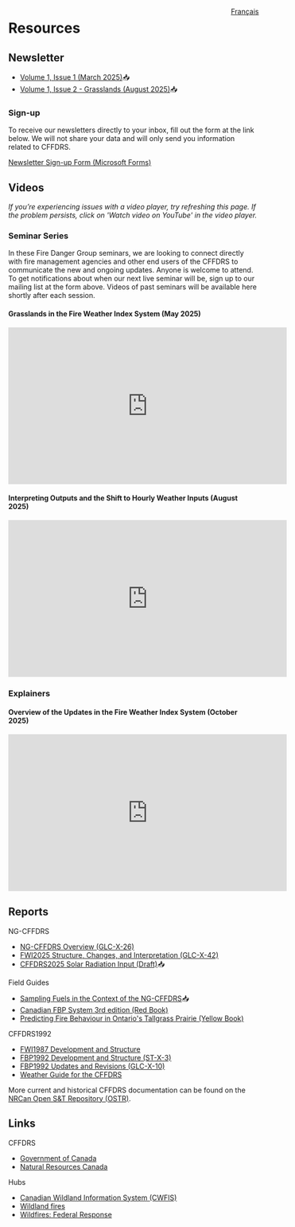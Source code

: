 <a href="https://cffdrs.github.io/website_fr/ressources/" target="_self" style="float: right;"> Français </a>

# Resources

## Newsletter
- [Volume 1, Issue 1 (March 2025)](../documents/Newsletter1_FWI2025_final.pdf)📥
- [Volume 1, Issue 2 - Grasslands (August 2025)](../documents/NextGenerationBrief_2_Grasslands.pdf)📥

### Sign-up
To receive our newsletters directly to your inbox, fill out the form at the link below. We will not share your data and will only send you information related to CFFDRS.

[Newsletter Sign-up Form (Microsoft Forms)](https://forms.office.com/r/jmT8HVrsK8)

## Videos
*If you’re experiencing issues with a video player, try refreshing this page. If the problem persists, click on 'Watch video on YouTube' in the video player.*

### Seminar Series
In these Fire Danger Group seminars, we are looking to connect directly with fire management agencies and other end users of the CFFDRS to communicate the new and ongoing updates. Anyone is welcome to attend. To get notifications about when our next live seminar will be, sign up to our mailing list at the form above. Videos of past seminars will be available here shortly after each session.  

#### Grasslands in the Fire Weather Index System (May 2025)

<iframe width="560" height="315" src="https://www.youtube-nocookie.com/embed/7Lja-CeO11E?rel=0&cc_load_policy=1" title="Grasslands Seminar YouTube video" frameborder="0" allow="accelerometer; autoplay; clipboard-write; encrypted-media; gyroscope; picture-in-picture; web-share" referrerpolicy="no-referrer" allowfullscreen></iframe>

<br>

#### Interpreting Outputs and the Shift to Hourly Weather Inputs (August 2025)

<iframe width="560" height="315" src="https://www.youtube-nocookie.com/embed/AiXcUh-n2Ow?rel=0&cc_load_policy=1" title="Shift to Hourly Seminar YouTube video" frameborder="0" allow="accelerometer; autoplay; clipboard-write; encrypted-media; gyroscope; picture-in-picture; web-share" referrerpolicy="no-referrer" allowfullscreen></iframe>

<br>

### Explainers

#### Overview of the Updates in the Fire Weather Index System (October 2025)

<iframe width="560" height="315" src="https://www.youtube-nocookie.com/embed/8LNpvOEbNAA?rel=0&cc_load_policy=1" title="Overview of FWI Updates YouTube video" frameborder="0" allow="accelerometer; autoplay; clipboard-write; encrypted-media; gyroscope; picture-in-picture; web-share" referrerpolicy="no-referrer" allowfullscreen></iframe>

<br>

## Reports
NG-CFFDRS

- [NG-CFFDRS Overview (GLC-X-26)](https://ostrnrcan-dostrncan.canada.ca/handle/1845/245411)
- [FWI2025 Structure, Changes, and Interpretation (GLC-X-42)](https://ostrnrcan-dostrncan.canada.ca/handle/1845/347500)
- [CFFDRS2025 Solar Radiation Input (Draft)](../documents/CFFDRS2025_Draft-Solar-Radiation-as-Input.pdf)📥

Field Guides

- [Sampling Fuels in the Context of the NG-CFFDRS](https://ca.nfis.org/fss/fss?command=retrieveByName&fileName=Field_Guide_of_NG_Protocol.pdf&fileNameSpace=docs/nfi&format=xml&promptToSave=true)📥
- [Canadian FBP System 3rd edition (Red Book)](https://ostrnrcan-dostrncan.canada.ca/handle/1845/223682)
- [Predicting Fire Behaviour in Ontario's Tallgrass Prairie (Yellow Book)](https://ostrnrcan-dostrncan.canada.ca/handle/1845/246080)

CFFDRS1992

- [FWI1987 Development and Structure](https://ostrnrcan-dostrncan.canada.ca/handle/1845/228434)
- [FBP1992 Development and Structure (ST-X-3)](https://ostrnrcan-dostrncan.canada.ca/handle/1845/235421)
- [FBP1992 Updates and Revisions (GLC-X-10)](https://ostrnrcan-dostrncan.canada.ca/handle/1845/247839)
- [Weather Guide for the CFFDRS](https://ostrnrcan-dostrncan.canada.ca/handle/1845/219568)

More current and historical CFFDRS documentation can be found on the  
[NRCan Open S&T Repository (OSTR)](https://ostrnrcan-dostrncan.canada.ca/home).

## Links

CFFDRS

- [Government of Canada](https://natural-resources.canada.ca/our-natural-resources/forests/wildland-fires-insects-disturbances/canadian-forest-fire-danger-rating-system/14470)  
- [Natural Resources Canada](https://cwfis.cfs.nrcan.gc.ca/background/summary/fdr)

Hubs

- [Canadian Wildland Information System (CWFIS)](https://cwfis.cfs.nrcan.gc.ca/home)
- [Wildland fires](https://natural-resources.canada.ca/our-natural-resources/forests/wildland-fires-insects-disturbances/17598)  
- [Wildfires: Federal Response](https://www.canada.ca/en/public-safety-canada/campaigns/wildfires.html)
